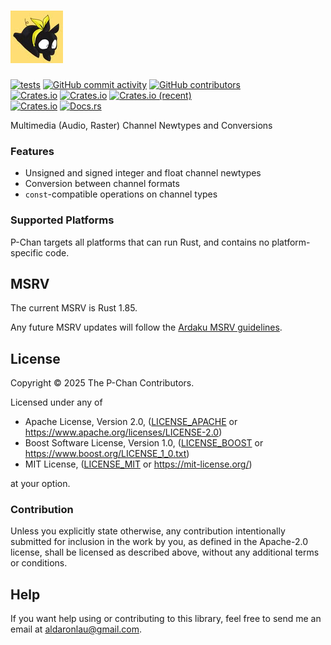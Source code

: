 # ![P-Chan](res/icon.png)

[![tests](https://github.com/AldaronLau/p-chan/actions/workflows/ci.yml/badge.svg)](https://github.com/AldaronLau/p-chan/actions/workflows/ci.yml)
[![GitHub commit activity](https://img.shields.io/github/commit-activity/y/AldaronLau/p-chan)](https://github.com/AldaronLau/p-chan/)
[![GitHub contributors](https://img.shields.io/github/contributors/AldaronLau/p-chan)](https://github.com/AldaronLau/p-chan/graphs/contributors)  
[![Crates.io](https://img.shields.io/crates/v/p-chan)](https://crates.io/crates/p-chan)
[![Crates.io](https://img.shields.io/crates/d/p-chan)](https://crates.io/crates/p-chan)
[![Crates.io (recent)](https://img.shields.io/crates/dr/p-chan)](https://crates.io/crates/p-chan)  
[![Crates.io](https://img.shields.io/crates/l/p-chan)](https://github.com/search?q=repo%3AAldaronLau%2Fp-chan+path%3A**%2FLICENSE*&type=code)
[![Docs.rs](https://docs.rs/p-chan/badge.svg)](https://docs.rs/p-chan/)

Multimedia (Audio, Raster) Channel Newtypes and Conversions

### Features

 - Unsigned and signed integer and float channel newtypes
 - Conversion between channel formats
 - `const`-compatible operations on channel types

### Supported Platforms

P-Chan targets all platforms that can run Rust, and contains no
platform-specific code.

## MSRV

The current MSRV is Rust 1.85.

Any future MSRV updates will follow the [Ardaku MSRV guidelines].

## License

Copyright © 2025 The P-Chan Contributors.

Licensed under any of
 - Apache License, Version 2.0, ([LICENSE\_APACHE] or
   <https://www.apache.org/licenses/LICENSE-2.0>)
 - Boost Software License, Version 1.0, ([LICENSE\_BOOST] or
   <https://www.boost.org/LICENSE_1_0.txt>)
 - MIT License, ([LICENSE\_MIT] or <https://mit-license.org/>)

at your option.

### Contribution

Unless you explicitly state otherwise, any contribution intentionally submitted
for inclusion in the work by you, as defined in the Apache-2.0 license, shall be
licensed as described above, without any additional terms or conditions.

## Help

If you want help using or contributing to this library, feel free to send me an
email at <aldaronlau@gmail.com>.

[LICENSE\_APACHE]: https://github.com/AldaronLau/p-chan/blob/v0/LICENSE_APACHE
[LICENSE\_MIT]: https://github.com/AldaronLau/p-chan/blob/v0/LICENSE_MIT
[LICENSE\_BOOST]: https://github.com/AldaronLau/p-chan/blob/v0/LICENSE_BOOST
[Ardaku MSRV guidelines]: https://github.com/ardaku/.github/blob/v1/profile/MSRV.md
